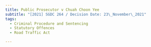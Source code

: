 ```yaml
---
title: Public Prosecutor v Chuah Choon Yee
subtitle: "[2021] SGDC 264 / Decision Date: 23\_November\_2021"
tags:
  - Criminal Procedure and Sentencing
  - Statutory Offences
  - Road Traffic Act

---
```

